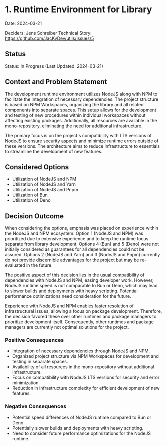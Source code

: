# 1. Runtime Environment for Library

Date: 2024-03-21

Deciders: Jens Schreiber
Technical Story: https://github.com/JacKyDev/utils/issues/5

## Status

Status: In Progress (Last Updated: 2024-03-21)

## Context and Problem Statement

The development runtime environment utilizes NodeJS along with NPM to facilitate the integration of necessary
dependencies. The project structure is based on NPM Workspaces, organizing the library and all related components into
separate spaces. This setup allows for the development and testing of new procedures within individual workspaces
without affecting existing packages. Additionally, all resources are available in the mono-repository, eliminating the
need for additional infrastructure.

The primary focus is on the project's compatibility with LTS versions of NodeJS to ensure security aspects and minimize
runtime errors outside of these versions. The architecture aims to reduce infrastructure to essentials to streamline the
development of new features.

## Considered Options

* Utilization of NodeJS and NPM
* Utilization of NodeJS and Yarn
* Utilization of NodeJS and Pnpm
* Utilization of Bun
* Utilization of Deno

## Decision Outcome

When considering the options, emphasis was placed on experience within the NodeJS and NPM ecosystem. Option 1 (NodeJS
and NPM) was prioritized due to extensive experience and to keep the runtime focus separate from library development.
Options 4 (Bun) and 5 (Deno) were not initially considered as guarantees for all dependencies could not be assured.
Options 2 (NodeJS and Yarn) and 3 (NodeJS and Pnpm) currently do not provide discernible advantages for the project but
may be re-evaluated in the future.

The positive aspect of this decision lies in the usual compatibility of dependencies with NodeJS and NPM, easing
developer work. However, NodeJS runtime speed is not comparable to Bun or Deno, which may lead to slower builds and
deployments with heavy scripting. Potential performance optimizations need consideration for the future.

Experience with NodeJS and NPM enables faster resolution of infrastructural issues, allowing a focus on package
development. Therefore, the decision favored these over other runtimes and package managers to prioritize development
itself. Consequently, other runtimes and package managers are currently not optimal solutions for the project.

### Positive Consequences

* Integration of necessary dependencies through NodeJS and NPM.
* Organized project structure via NPM Workspaces for development and testing in separate spaces.
* Availability of all resources in the mono-repository without additional infrastructure.
* Focus on compatibility with NodeJS LTS versions for security and error minimization.
* Reduction in infrastructure complexity for efficient development of new features.

### Negative Consequences

* Potential speed differences of NodeJS runtime compared to Bun or Deno.
* Potentially slower builds and deployments with heavy scripting.
* Need to consider future performance optimizations for the NodeJS runtime.
